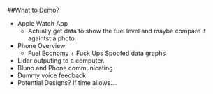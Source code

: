 ##What to Demo?
- Apple Watch App
    - Actually get data to show the fuel level and maybe compare it againtst a photo
- Phone Overview
    - Fuel Economy + Fuck Ups Spoofed data graphs
- Lidar outputing to a computer.
- Bluno and Phone communicating
- Dummy voice feedback
- Potential Designs? If time allows....
